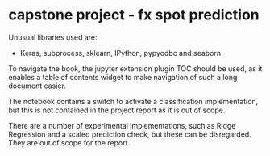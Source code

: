 # capstone project - fx spot prediction

Unusual libraries used are:
- Keras, subprocess, sklearn, IPython, pypyodbc and seaborn

To navigate the book, the jupyter extension plugin TOC should be used, as it enables a table of contents widget to make navigation of such a long document easier.

The notebook contains a switch to activate a classification implementation, but this is not contained in the project report as it is out of scope.

There are a number of experimental implementations, such as Ridge Regression and a scaled prediction check, but these can be disregarded. They are out of scope for the report.



